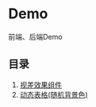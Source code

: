 # Demo
前端、后端Demo

## 目录
1. [视差效果组件](https://bunnybread0119.github.io/Demo/parallaxScroll/index.htm)
2. [动态表格(随机背景色)](https://bunnybread0119.github.io/Demo/DynamicallyGeneratedTable/DynamicallyGeneratedTable.htm)
